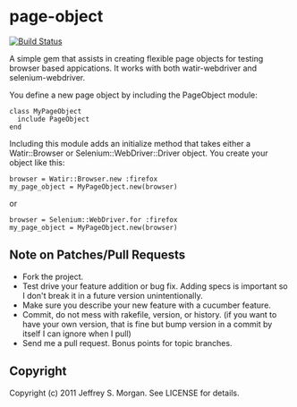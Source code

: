 # page-object

[![Build Status](http://travis-ci.org/cheezy/page-object.png)](http://travis-ci.org/cheezy/page-object)


A simple gem that assists in creating flexible page objects for testing browser based appications.  It works with both watir-webdriver and selenium-webdriver.

You define a new page object by including the PageObject module:

    class MyPageObject
      include PageObject
    end

Including this module adds an initialize method that takes either a Watir::Browser or Selenium::WebDriver::Driver object.  You create your object like this:

    browser = Watir::Browser.new :firefox
    my_page_object = MyPageObject.new(browser)

or

    browser = Selenium::WebDriver.for :firefox
    my_page_object = MyPageObject.new(browser)

## Note on Patches/Pull Requests
 
* Fork the project.
* Test drive your feature addition or bug fix.  Adding specs is important so I don't break it in a future version unintentionally.
* Make sure you describe your new feature with a cucumber feature.
* Commit, do not mess with rakefile, version, or history.
  (if you want to have your own version, that is fine but bump version in a commit by itself I can ignore when I pull)
* Send me a pull request. Bonus points for topic branches.

## Copyright

Copyright (c) 2011 Jeffrey S. Morgan. See LICENSE for details.
